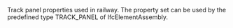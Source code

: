 Track panel properties used in railway. The property set can be used by the predefined type TRACK_PANEL of IfcElementAssembly.